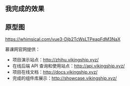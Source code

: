 ## 我完成的效果



## 原型图

https://whimsical.com/vue3-Djb2TcWsLTPeapFdM3NaX

慕课网官网提供：

- 项目演示站点：http://zhihu.vikingship.xyz/ 
- 在线后端 API 查询和使用站点：http://api.vikingship.xyz/ 
- 项目在线文档：http://docs.vikingship.xyz/ 
- 完成的组件库展示：http://showcase.vikingship.xyz/